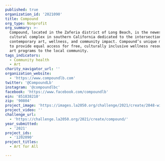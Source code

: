 ```yaml
---
published: true
organization_id: '2021090'
title: Compound
org_type: Nonprofit
org_summary: >-
  Compound, located in the Zaferia district of Long Beach, is the newest
  cultural complex in southern California dedicated to the intersection of
  contemporary art, wellness, and community impact. Compound’s unique mission is
  to provide equal access for free, culturally inclusive wellness resources and
  art programs to the local community.
tags_indicators:
  - Community health
  - Art
charity_navigator_url: ''
organization_website:
  - 'https://www.compoundlb.com'
twitter: '@CompoundLb'
instagram: '@compoundlbc'
facebook: 'https://www.facebook.com/compoundlb'
ein: '851838210'
zip: '90804'
project_image: 'https://images.la2050.org/challenge/2021/create/2048-wide/compound.jpg'
project_video: ''
challenge_url:
  - 'https://challenge.la2050.org/2021/create/compound/'
year_submitted:
  - '2021'
project_ids:
  - '1202090'
project_titles:
  - Art for All

---
```

